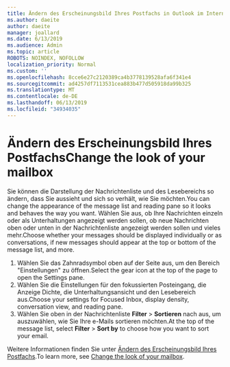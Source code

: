```yaml
---
title: Ändern des Erscheinungsbild Ihres Postfachs in Outlook im Internet
ms.author: daeite
author: daeite
manager: joallard
ms.date: 6/13/2019
ms.audience: Admin
ms.topic: article
ROBOTS: NOINDEX, NOFOLLOW
localization_priority: Normal
ms.custom: ''
ms.openlocfilehash: 8cce6e27c2120389ca4b3778139528afa6f341e4
ms.sourcegitcommit: ad4257df7113531cea883b477d505918da99b325
ms.translationtype: MT
ms.contentlocale: de-DE
ms.lasthandoff: 06/13/2019
ms.locfileid: "34934035"
---
```

# <a name="change-the-look-of-your-mailbox"></a><span data-ttu-id="bb019-102">Ändern des Erscheinungsbild Ihres Postfachs</span><span class="sxs-lookup"><span data-stu-id="bb019-102">Change the look of your mailbox</span></span>

<span data-ttu-id="bb019-103">Sie können die Darstellung der Nachrichtenliste und des Lesebereichs so ändern, dass Sie aussieht und sich so verhält, wie Sie möchten.</span><span class="sxs-lookup"><span data-stu-id="bb019-103">You can change the appearance of the message list and reading pane so it looks and behaves the way you want.</span></span> <span data-ttu-id="bb019-104">Wählen Sie aus, ob Ihre Nachrichten einzeln oder als Unterhaltungen angezeigt werden sollen, ob neue Nachrichten oben oder unten in der Nachrichtenliste angezeigt werden sollen und vieles mehr.</span><span class="sxs-lookup"><span data-stu-id="bb019-104">Choose whether your messages should be displayed individually or as conversations, if new messages should appear at the top or bottom of the message list, and more.</span></span>

1. <span data-ttu-id="bb019-105">Wählen Sie das Zahnradsymbol oben auf der Seite aus, um den Bereich "Einstellungen" zu öffnen.</span><span class="sxs-lookup"><span data-stu-id="bb019-105">Select the gear icon at the top of the page to open the Settings pane.</span></span>
1. <span data-ttu-id="bb019-106">Wählen Sie die Einstellungen für den fokussierten Posteingang, die Anzeige Dichte, die Unterhaltungsansicht und den Lesebereich aus.</span><span class="sxs-lookup"><span data-stu-id="bb019-106">Choose your settings for Focused Inbox, display density, conversation view, and reading pane.</span></span>
1. <span data-ttu-id="bb019-107">Wählen Sie oben in der Nachrichtenliste **Filter** > **Sortieren** nach aus, um auszuwählen, wie Sie Ihre e-Mails sortieren möchten.</span><span class="sxs-lookup"><span data-stu-id="bb019-107">At the top of the message list, select **Filter** > **Sort by** to choose how you want to sort your email.</span></span>

<span data-ttu-id="bb019-108">Weitere Informationen finden Sie unter [Ändern des Erscheinungsbild Ihres Postfachs](https://support.office.com/article/b41c2ecb-f23c-42b3-b7f8-659646d5e58c).</span><span class="sxs-lookup"><span data-stu-id="bb019-108">To learn more, see [Change the look of your mailbox](https://support.office.com/article/b41c2ecb-f23c-42b3-b7f8-659646d5e58c).</span></span>